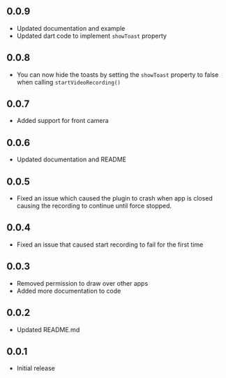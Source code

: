 ## 0.0.9
* Updated documentation and example
* Updated dart code to implement `showToast` property

## 0.0.8
* You can now hide the toasts by setting the `showToast` property to false when calling `startVideoRecording()`

## 0.0.7
* Added support for front camera

## 0.0.6
* Updated documentation and README

## 0.0.5
* Fixed an issue which caused the plugin to crash when app is closed causing the recording to continue until force stopped.

## 0.0.4
* Fixed an issue that caused start recording to fail for the first time

## 0.0.3
* Removed permission to draw over other apps
* Added more documentation to code

## 0.0.2
* Updated README.md

## 0.0.1
* Initial release